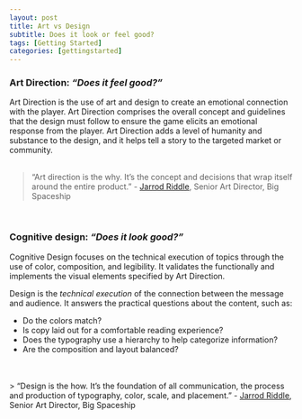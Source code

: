 ```yaml
---
layout: post
title: Art vs Design
subtitle: Does it look or feel good?
tags: [Getting Started]
categories: [gettingstarted]
---
```


### Art Direction: _“Does it feel good?”_  
Art Direction is the use of art and design to create an emotional connection with the player. Art Direction comprises the overall concept and guidelines that the design must follow to ensure the game elicits an emotional response from the player.
Art Direction adds a level of humanity and substance to the design, and it helps tell a story to the targeted market or community. 
<br>
<br>
> “Art direction is the why. It’s the concept and decisions that wrap itself around the entire product.” -
<a href= "http://www.lifeislottery.com" target="_blank">Jarrod Riddle</a>, Senior Art Director, Big Spaceship

<br>

### Cognitive design: _“Does it look good?”_  
Cognitive Design focuses on the technical execution of topics through the use of color, composition, and legibility. It validates the functionally and implements the visual elements specified by Art Direction.  
 
 Design is the _technical execution_ of the connection between the message and audience. It answers the practical questions about the content, such as:
- Do the colors match? 
- Is copy laid out for a comfortable reading experience? 
- Does the typography use a hierarchy to help categorize information? 
- Are the composition and layout balanced?
<br>
<br>
> “Design is the how. It’s the foundation of all communication, the process and production of typography, color, scale, and placement.” -
<a href= "http://www.lifeislottery.com" target="_blank">Jarrod Riddle</a>, Senior Art Director, Big Spaceship
